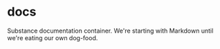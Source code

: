 docs
====

Substance documentation container. We're starting with Markdown until we're eating our own dog-food.
